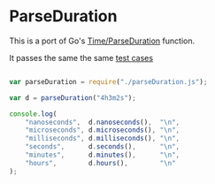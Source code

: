# ParseDuration

This is a port of Go's [Time/ParseDuration](http://golang.org/pkg/time/#ParseDuration) function.

It passes the same the same [test cases](http://golang.org/src/pkg/time/time_test.go#L1194)

``` js

var parseDuration = require("./parseDuration.js");

var d = parseDuration("4h3m2s");

console.log(
    "nanoseconds",  d.nanoseconds(),  "\n",
    "microseconds", d.microseconds(), "\n",
    "milliseconds", d.milliseconds(), "\n",
    "seconds",      d.seconds(),      "\n",
    "minutes",      d.minutes(),      "\n",
    "hours",        d.hours(),        "\n"
);

```



